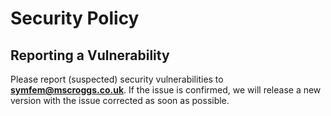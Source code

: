 # Security Policy

## Reporting a Vulnerability
Please report (suspected) security vulnerabilities to **[symfem@mscroggs.co.uk](mailto:symfem@mscroggs.co.uk)**.
If the issue is confirmed, we will release a new version with the issue corrected as soon as possible.
